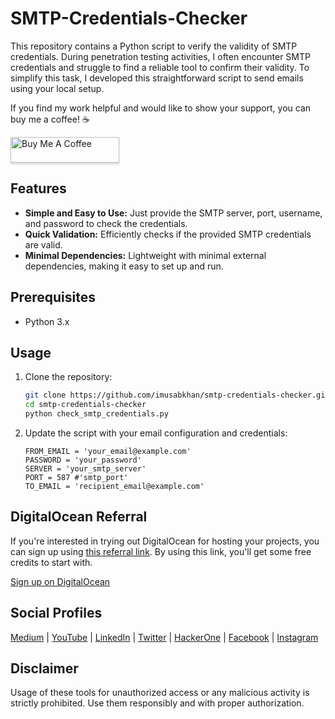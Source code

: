 # SMTP-Credentials-Checker
This repository contains a Python script to verify the validity of SMTP credentials. During penetration testing activities, I often encounter SMTP credentials and struggle to find a reliable tool to confirm their validity. To simplify this task, I developed this straightforward script to send emails using your local setup.

If you find my work helpful and would like to show your support, you can buy me a coffee! ☕

<a href="https://www.buymeacoffee.com/imusabkhan" target="_blank">
  <img src="https://www.buymeacoffee.com/assets/img/custom_images/orange_img.png" alt="Buy Me A Coffee" style="height: 41px !important;width: 174px !important;box-shadow: 0px 3px 2px 0px rgba(190, 190, 190, 0.5) !important;-webkit-box-shadow: 0px 3px 2px 0px rgba(190, 190, 190, 0.5) !important;">
</a>


## Features
- **Simple and Easy to Use:** Just provide the SMTP server, port, username, and password to check the credentials.
- **Quick Validation:** Efficiently checks if the provided SMTP credentials are valid.
- **Minimal Dependencies:** Lightweight with minimal external dependencies, making it easy to set up and run.

## Prerequisites
- Python 3.x

## Usage
1. Clone the repository:
   ```bash
   git clone https://github.com/imusabkhan/smtp-credentials-checker.git
   cd smtp-credentials-checker
   python check_smtp_credentials.py
   ```
2. Update the script with your email configuration and credentials:
   ```
   FROM_EMAIL = 'your_email@example.com'
   PASSWORD = 'your_password'
   SERVER = 'your_smtp_server'
   PORT = 587 #'smtp_port'
   TO_EMAIL = 'recipient_email@example.com'
   ```

## DigitalOcean Referral

If you're interested in trying out DigitalOcean for hosting your projects, you can sign up using [this referral link](https://m.do.co/c/6b4b1bf0f63e). By using this link, you'll get some free credits to start with.

[Sign up on DigitalOcean](https://m.do.co/c/6b4b1bf0f63e)

## Social Profiles

[Medium](https://medium.com/@imusabkhan) |
[YouTube](https://www.youtube.com/musabkhan) |
[LinkedIn](https://www.linkedin.com/in/musab1995/) |
[Twitter](https://twitter.com/Musab1995) |
[HackerOne](https://hackerone.com/musabkhan) |
[Facebook](https://facebook.com/imusabkhan) |
[Instagram](https://instagram.com/imusabkhan)

## Disclaimer

Usage of these tools for unauthorized access or any malicious activity is strictly prohibited. Use them responsibly and with proper authorization.

